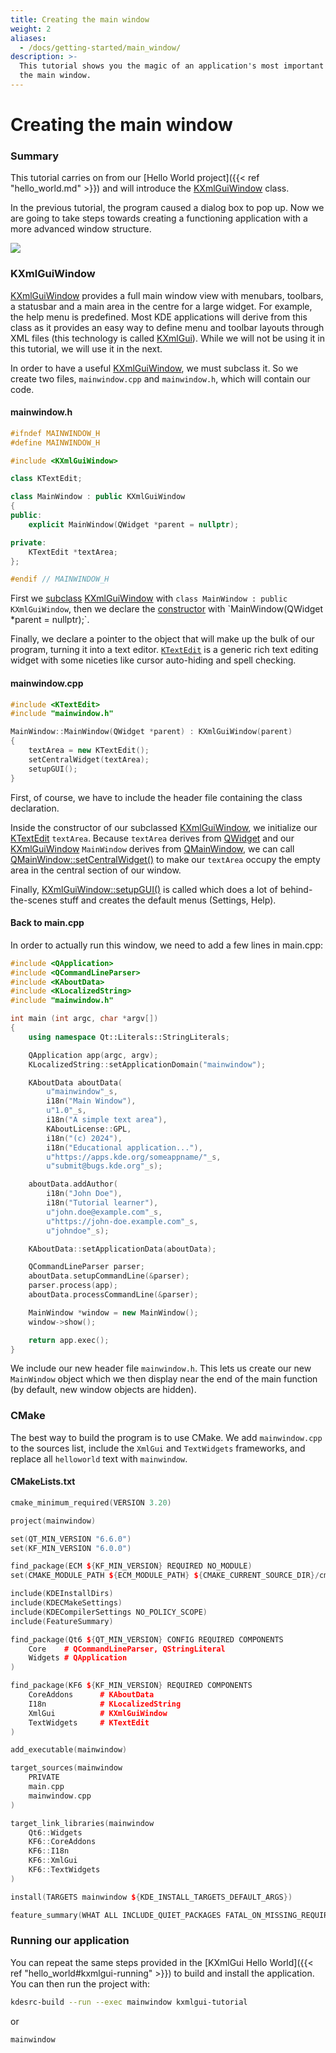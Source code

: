 ```yaml
---
title: Creating the main window
weight: 2
aliases:
  - /docs/getting-started/main_window/
description: >-
  This tutorial shows you the magic of an application's most important thing:
  the main window.
---
```


# Creating the main window

### Summary

This tutorial carries on from our \[Hello World project]\(\{{< ref "hello\_world.md" >\}}) and will introduce the [KXmlGuiWindow](docs:kxmlgui;KXmlGuiWindow) class.

In the previous tutorial, the program caused a dialog box to pop up. Now we are going to take steps towards creating a functioning application with a more advanced window structure.

![](../../../content/docs/getting-started/kxmlgui/main_window/main\_window.webp)

### KXmlGuiWindow

[KXmlGuiWindow](docs:kxmlgui;KXmlGuiWindow) provides a full main window view with menubars, toolbars, a statusbar and a main area in the centre for a large widget. For example, the help menu is predefined. Most KDE applications will derive from this class as it provides an easy way to define menu and toolbar layouts through XML files (this technology is called [KXmlGui](docs:kxmlgui)). While we will not be using it in this tutorial, we will use it in the next.

In order to have a useful [KXmlGuiWindow](docs:kxmlgui;KXmlGuiWindow), we must subclass it. So we create two files, `mainwindow.cpp` and `mainwindow.h`, which will contain our code.

#### mainwindow.h

```cpp
#ifndef MAINWINDOW_H
#define MAINWINDOW_H

#include <KXmlGuiWindow>

class KTextEdit;

class MainWindow : public KXmlGuiWindow
{
public:
    explicit MainWindow(QWidget *parent = nullptr);

private:
    KTextEdit *textArea;
};

#endif // MAINWINDOW_H
```

First we [subclass](https://en.wikipedia.org/wiki/Inheritance\_\(object-oriented\_programming\)#Subclasses\_and\_superclasses) [KXmlGuiWindow](docs:kxmlgui;KXmlGuiWindow) with `class MainWindow : public KXmlGuiWindow`, then we declare the [constructor](https://en.wikipedia.org/wiki/Constructor\_\(object-oriented\_programming\)) with `MainWindow(QWidget *parent = nullptr);`.

Finally, we declare a pointer to the object that will make up the bulk of our program, turning it into a text editor. [`KTextEdit`](docs:ktextwidgets;KTextEdit) is a generic rich text editing widget with some niceties like cursor auto-hiding and spell checking.

#### mainwindow.cpp

```cpp
#include <KTextEdit>
#include "mainwindow.h"

MainWindow::MainWindow(QWidget *parent) : KXmlGuiWindow(parent)
{
    textArea = new KTextEdit();
    setCentralWidget(textArea);
    setupGUI();
}
```

First, of course, we have to include the header file containing the class declaration.

Inside the constructor of our subclassed [KXmlGuiWindow](docs:kxmlgui;KXmlGuiWindow), we initialize our [KTextEdit](docs:ktextwidgets;KTextEdit) `textArea`. Because `textArea` derives from [QWidget](docs:qtwidgets;QWidget) and our [KXmlGuiWindow](docs:kxmlgui;KXmlGuiWindow) `MainWindow` derives from [QMainWindow](docs:qtwidgets;QMainWindow), we can call [QMainWindow::setCentralWidget()](docs:qtwidgets;QMainWindow::setCentralWidget) to make our `textArea` occupy the empty area in the central section of our window.

Finally, [KXmlGuiWindow::setupGUI()](docs:kxmlgui;KXmlGuiWindow::setupGUI) is called which does a lot of behind-the-scenes stuff and creates the default menus (Settings, Help).

#### Back to main.cpp

In order to actually run this window, we need to add a few lines in main.cpp:

```cpp
#include <QApplication>
#include <QCommandLineParser>
#include <KAboutData>
#include <KLocalizedString>
#include "mainwindow.h"

int main (int argc, char *argv[])
{
    using namespace Qt::Literals::StringLiterals;

    QApplication app(argc, argv);
    KLocalizedString::setApplicationDomain("mainwindow");

    KAboutData aboutData(
        u"mainwindow"_s,
        i18n("Main Window"),
        u"1.0"_s,
        i18n("A simple text area"),
        KAboutLicense::GPL,
        i18n("(c) 2024"),
        i18n("Educational application..."),
        u"https://apps.kde.org/someappname/"_s,
        u"submit@bugs.kde.org"_s);

    aboutData.addAuthor(
        i18n("John Doe"),
        i18n("Tutorial learner"),
        u"john.doe@example.com"_s,
        u"https://john-doe.example.com"_s,
        u"johndoe"_s);

    KAboutData::setApplicationData(aboutData);

    QCommandLineParser parser;
    aboutData.setupCommandLine(&parser);
    parser.process(app);
    aboutData.processCommandLine(&parser);

    MainWindow *window = new MainWindow();
    window->show();

    return app.exec();
}
```

We include our new header file `mainwindow.h`. This lets us create our new `MainWindow` object which we then display near the end of the main function (by default, new window objects are hidden).

### CMake

The best way to build the program is to use CMake. We add `mainwindow.cpp` to the sources list, include the `XmlGui` and `TextWidgets` frameworks, and replace all `helloworld` text with `mainwindow`.

#### CMakeLists.txt

```cpp
cmake_minimum_required(VERSION 3.20)

project(mainwindow)

set(QT_MIN_VERSION "6.6.0")
set(KF_MIN_VERSION "6.0.0")

find_package(ECM ${KF_MIN_VERSION} REQUIRED NO_MODULE)
set(CMAKE_MODULE_PATH ${ECM_MODULE_PATH} ${CMAKE_CURRENT_SOURCE_DIR}/cmake)

include(KDEInstallDirs)
include(KDECMakeSettings)
include(KDECompilerSettings NO_POLICY_SCOPE)
include(FeatureSummary)

find_package(Qt6 ${QT_MIN_VERSION} CONFIG REQUIRED COMPONENTS
    Core    # QCommandLineParser, QStringLiteral
    Widgets # QApplication
)

find_package(KF6 ${KF_MIN_VERSION} REQUIRED COMPONENTS
    CoreAddons      # KAboutData
    I18n            # KLocalizedString
    XmlGui          # KXmlGuiWindow
    TextWidgets     # KTextEdit
)

add_executable(mainwindow)

target_sources(mainwindow
    PRIVATE
    main.cpp
    mainwindow.cpp
)

target_link_libraries(mainwindow
    Qt6::Widgets
    KF6::CoreAddons
    KF6::I18n
    KF6::XmlGui
    KF6::TextWidgets
)

install(TARGETS mainwindow ${KDE_INSTALL_TARGETS_DEFAULT_ARGS})

feature_summary(WHAT ALL INCLUDE_QUIET_PACKAGES FATAL_ON_MISSING_REQUIRED_PACKAGES)
```

### Running our application

You can repeat the same steps provided in the \[KXmlGui Hello World]\(\{{< ref "hello\_world#kxmlgui-running" >\}}) to build and install the application. You can then run the project with:

```bash
kdesrc-build --run --exec mainwindow kxmlgui-tutorial
```

or

```bash
mainwindow
```
